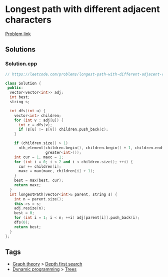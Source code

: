 # Longest path with different adjacent characters

[Problem link](https://leetcode.com/problems/longest-path-with-different-adjacent-characters)

## Solutions


### Solution.cpp
```cpp
// https://leetcode.com/problems/longest-path-with-different-adjacent-characters

class Solution {
 public:
  vector<vector<int>> adj;
  int best;
  string s;

  int dfs(int u) {
    vector<int> children;
    for (int v : adj[u]) {
      int c = dfs(v);
      if (s[u] != s[v]) children.push_back(c);
    }

    if (children.size() > 1)
      nth_element(children.begin(), children.begin() + 1, children.end(),
                  greater<int>());
    int cur = 1, maxc = 1;
    for (int i = 0; i < 2 and i < children.size(); ++i) {
      cur += children[i];
      maxc = max(maxc, children[i] + 1);
    }
    best = max(best, cur);
    return maxc;
  }
  int longestPath(vector<int>& parent, string s) {
    int n = parent.size();
    this->s = s;
    adj.resize(n);
    best = 0;
    for (int i = 1; i < n; ++i) adj[parent[i]].push_back(i);
    dfs(0);
    return best;
  }
};
```
## Tags

* [Graph theory](/Collections/graph-theory.md#graph-theory) > [Depth first search](/Collections/graph-theory.md#depth-first-search)
* [Dynamic programming](/Collections/dynamic-programming.md#dynamic-programming) > [Trees](/Collections/dynamic-programming.md#trees)
